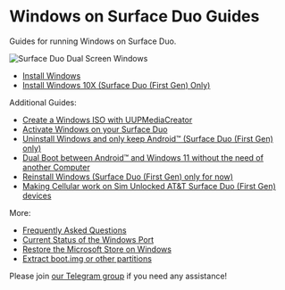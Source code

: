 # Windows on Surface Duo Guides

Guides for running Windows on Surface Duo.

![Surface Duo Dual Screen Windows](https://user-images.githubusercontent.com/3755345/197420866-d3bb0534-c848-4cc2-a242-04dae48b0f6e.png)

- [Install Windows](https://github.com/WOA-Project/SurfaceDuo-Guides/blob/main/InstallWindows.md)
- [Install Windows 10X (Surface Duo (First Gen) Only)](https://github.com/WOA-Project/SurfaceDuo-Guides/blob/main/Install10X/SurfaceDuo1.md)

Additional Guides:

- [Create a Windows ISO with UUPMediaCreator](https://github.com/WOA-Project/SurfaceDuo-Guides/blob/main/CreateWindowsISO.md)
- [Activate Windows on your Surface Duo](https://support.microsoft.com/en-us/windows/activate-windows-c39005d4-95ee-b91e-b399-2820fda32227)
- [Uninstall Windows and only keep Android™ (Surface Duo (First Gen) only)](https://github.com/WOA-Project/SurfaceDuo-Guides/blob/main/InstallWindows/Uninstall-SurfaceDuo1.md)
- [Dual Boot between Android™ and Windows 11 without the need of another Computer](https://github.com/WOA-Project/SurfaceDuo-Guides/blob/main/InstallWindows/DualBoot-SurfaceDuo1.md)
- [Reinstall Windows (Surface Duo (First Gen) only for now)](https://github.com/WOA-Project/SurfaceDuo-Guides/blob/main/InstallWindows/ReinstallWindows-SurfaceDuo1.md)
- [Making Cellular work on Sim Unlocked AT&T Surface Duo (First Gen) devices](https://github.com/WOA-Project/SurfaceDuo-Guides/blob/main/InstallWindows/ATTCellular-SurfaceDuo1.md)

More:

- [Frequently Asked Questions](https://github.com/WOA-Project/SurfaceDuo-Guides/blob/main/FAQ.md)
- [Current Status of the Windows Port](https://github.com/WOA-Project/SurfaceDuo-Guides/blob/main/Status.md)
- [Restore the Microsoft Store on Windows](https://github.com/WOA-Project/SurfaceDuo-Guides/blob/main/RestoreMicrosoftStore.md)
- [Extract boot.img or other partitions](https://github.com/WOA-Project/SurfaceDuo-Guides/blob/main/Other/ExtractingPartitions.md)

Please join [our Telegram group](https://t.me/duowoa) if you need any assistance!
